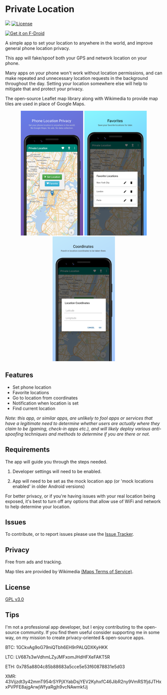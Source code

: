 # Private Location
<a href="https://github.com/wesaphzt/privatelocation/releases/latest" alt="GitHub Release"><img src="https://img.shields.io/github/release/wesaphzt/privatelocation.svg?logo=github"></a>
[![License](https://img.shields.io/github/license/wesaphzt/privatelocation.svg)](LICENSE)

[<img alt="Get it on F-Droid" height="75" src="https://fdroid.gitlab.io/artwork/badge/get-it-on.png">](https://f-droid.org/packages/com.wesaphzt.privatelocation/)

A simple app to set your location to anywhere in the world, and improve general phone location privacy.

This app will fake/spoof both your GPS and network location on your phone.

Many apps on your phone won't work without location permissions, and can make repeated and unnecessary location requests in the background throughout the day.
Setting your location somewhere else will help to mitigate that and protect your privacy.

The open-source Leaflet map library along with Wikimedia to provide map tiles are used in place of Google Maps.

<p align="center">
<img src="fastlane/metadata/android/en-US/images/phoneScreenshots/01-main.png?raw=true" width="200" height="400"/> 

<img src="fastlane/metadata/android/en-US/images/phoneScreenshots/02-favorites.png?raw=true" width="200" height="400"/> 

<img src="fastlane/metadata/android/en-US/images/phoneScreenshots/03-goto.png?raw=true" width="200" height="400"/>
</p>

## Features
- Set phone location
- Favorite locations
- Go to location from coordinates
- Notification when location is set
- Find current location

*Note: this app, or similar apps, are unlikely to fool apps or services that have a legitimate need to determine whether users are actually where they claim to be (gaming, check-in apps etc.), and will likely deploy various anti-spoofing techniques and methods to determine if you are there or not.*

## Requirements
The app will guide you through the steps needed.

1. Developer settings will need to be enabled.

2. App will need to be set as the mock location app (or 'mock locations enabled' in older Android versions)

For better privacy, or if you're having issues with your real location being exposed, it's best to turn off any options that allow use of WiFi and network to help determine your location.

## Issues
To contribute, or to report issues please use the [Issue Tracker](https://github.com/wesaphzt/privatelocation/issues/).

## Privacy
Free from ads and tracking.

Map tiles are provided by Wikimedia [(Maps Terms of Service)](https://foundation.wikimedia.org/wiki/Maps_Terms_of_Use/).

## License
[GPL v3.0](LICENSE)

## Tips
I'm not a professional app developer, but I enjoy contributing to the open-source community.
If you find them useful consider supporting me in some way, on my mission to create privacy-oriented & open-source apps.

BTC: 1GCkvAg9oG79niQTbh6EH9rPALQDXKyHKK

LTC: LV687s3wVdhmLZyJMFxomJHdHFXeFAKT5R

ETH: 0x785a8804c85b88683a5cce5e53f60878831e5d03

XMR: 43Vijzdt3y42mmT954rSYPjXYabDsjYEV2KyhxfC46JibR2ny9VmRS1fjdJTHxxPVPFE8ajgArwjWfyaRgjh9vcNAwmkfJj
